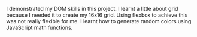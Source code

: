 I demonstrated my DOM skills in this project. I learnt a little about grid because
I needed it to create my 16x16 grid. Using flexbox to achieve this was not really flexible 
for me. I learnt how to generate random colors using JavaScript math functions.